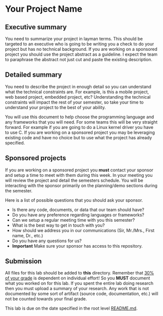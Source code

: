 # Your Project Name

## Executive summary

You need to summarize your project in layman terms. This should be targeted to an executive who is going to be writing you a check to do your project but has no technical background. If you are working on a sponsored project you should use the project abstract as a guideline. I expect the team to paraphrase the abstract not just cut and paste the existing description.

## Detailed summary

You need to describe the project in enough detail so you can understand what the technical constraints are. For example, is this a mobile project, web based project, embedded project, etc? Understanding the technical constraints will impact the rest of your semester, so take your time to understand your project to the best of your ability.

You will use this document to help choose the programming language and any frameworks that you will need. For some teams this will be very straight forward. For example if you are going to do a Linux kernel driver you have to use C. If you are working on a sponsored project you may be leveraging existing code and have no choice but to use what the project has already specified.

## Sponsored projects

If you are working on a sponsored project you **must** contact your sponsor and setup a time to meet with them during this week. In your meeting you will review the project and detail the semesters schedule. You will be interacting with the sponsor primarily on the planning/demo sections during the semester.

Here is a list of possible questions that you should ask your sponsor.

- Is there any code, documents, or data that our team should have?
- Do you have any preference regarding languages or frameworks?
- Can we setup a regular meeting time with you this semester?
- What is the best way to get in touch with you?
- How should we address you in our communications (Sir, Mr./Mrs., First name, Dr., etc.)
- Do you have any questions for us?
- **Important** Make sure your sponsor has access to this repository.

## Submission

All files for this lab should be added to **this** directory. Remember that [30% of your grade](../../docs/syllabus.md#grading) is dependent on individual effort! So you **MUST** document what you worked on for this lab. If you spent the entire lab doing research then you must upload a summary of your research. Any work that is not documented by some sort of artifact (source code, documentation, etc.) will not be counted towards your final grade.

This lab is due on the date specified in the root level [README.md](../../README.md).
